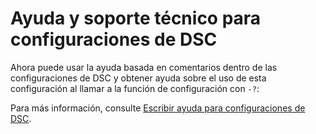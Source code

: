# Ayuda y soporte técnico para configuraciones de DSC

Ahora puede usar la ayuda basada en comentarios dentro de las configuraciones de DSC y obtener ayuda sobre el uso de esta configuración al llamar a la función de configuración con `-?`:  

Para más información, consulte [Escribir ayuda para configuraciones de DSC](https://msdn.microsoft.com/powershell/dsc/confighelp).

<!--HONumber=Aug16_HO3-->


